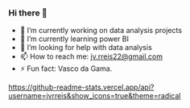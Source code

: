 ### Hi there 👋


- 🔭 I’m currently working on data analysis projects
- 🌱 I’m currently learning power BI
- 🤔 I’m looking for help with data analysis
- 📫 How to reach me: jv.rreis22@gmail.com
- ⚡ Fun fact: Vasco da Gama.

https://github-readme-stats.vercel.app/api?username=jvrreis&show_icons=true&theme=radical
